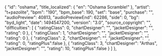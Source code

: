 {
      "id": "oshama",
      "title_localized": {
        "en": "Oshama Scramble!"
      },
      "artist": "t+pazolite",
      "bpm": "190",
      "bpm_base": 190,
      "set": "base",
      "purchase": "",
      "audioPreview": 40813,
      "audioPreviewEnd": 62286,
      "side": 0,
      "bg": "byd_light",
      "date": 1494547200,
      "version": "3.0",
      "source_copyright": "",
      "difficulties": [
        {
          "ratingClass": 0,
          "chartDesigner": "",
          "jacketDesigner": "",
          "rating": 0
        },
        {
          "ratingClass": 1,
          "chartDesigner": "",
          "jacketDesigner": "",
          "rating": 0
        },
        {
          "ratingClass": 2,
          "chartDesigner": "",
          "jacketDesigner": "",
          "rating": 0,
          "ratingPlus":false
        },
        {
          "ratingClass": 3,
          "chartDesigner": "Arthas",
          "jacketDesigner": "",
          "rating": 10,
          "ratingPlus":false
        }
      ]
    },